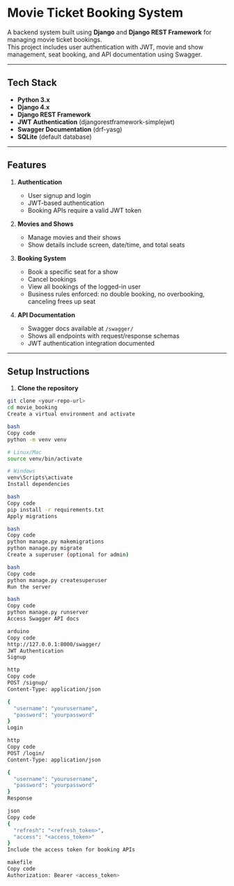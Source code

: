 # Movie Ticket Booking System

A backend system built using **Django** and **Django REST Framework** for managing movie ticket bookings.  
This project includes user authentication with JWT, movie and show management, seat booking, and API documentation using Swagger.

---

## **Tech Stack**
- **Python 3.x**
- **Django 4.x**
- **Django REST Framework**
- **JWT Authentication** (djangorestframework-simplejwt)
- **Swagger Documentation** (drf-yasg)
- **SQLite** (default database)

---

## **Features**
1. **Authentication**
   - User signup and login
   - JWT-based authentication
   - Booking APIs require a valid JWT token

2. **Movies and Shows**
   - Manage movies and their shows
   - Show details include screen, date/time, and total seats

3. **Booking System**
   - Book a specific seat for a show
   - Cancel bookings
   - View all bookings of the logged-in user
   - Business rules enforced: no double booking, no overbooking, canceling frees up seat

4. **API Documentation**
   - Swagger docs available at `/swagger/`
   - Shows all endpoints with request/response schemas
   - JWT authentication integration documented

---

## **Setup Instructions**

1. **Clone the repository**
```bash
git clone <your-repo-url>
cd movie_booking
Create a virtual environment and activate

bash
Copy code
python -m venv venv

# Linux/Mac
source venv/bin/activate

# Windows
venv\Scripts\activate
Install dependencies

bash
Copy code
pip install -r requirements.txt
Apply migrations

bash
Copy code
python manage.py makemigrations
python manage.py migrate
Create a superuser (optional for admin)

bash
Copy code
python manage.py createsuperuser
Run the server

bash
Copy code
python manage.py runserver
Access Swagger API docs

arduino
Copy code
http://127.0.0.1:8000/swagger/
JWT Authentication
Signup

http
Copy code
POST /signup/
Content-Type: application/json

{
  "username": "yourusername",
  "password": "yourpassword"
}
Login

http
Copy code
POST /login/
Content-Type: application/json

{
  "username": "yourusername",
  "password": "yourpassword"
}
Response

json
Copy code
{
  "refresh": "<refresh_token>",
  "access": "<access_token>"
}
Include the access token for booking APIs

makefile
Copy code
Authorization: Bearer <access_token>
